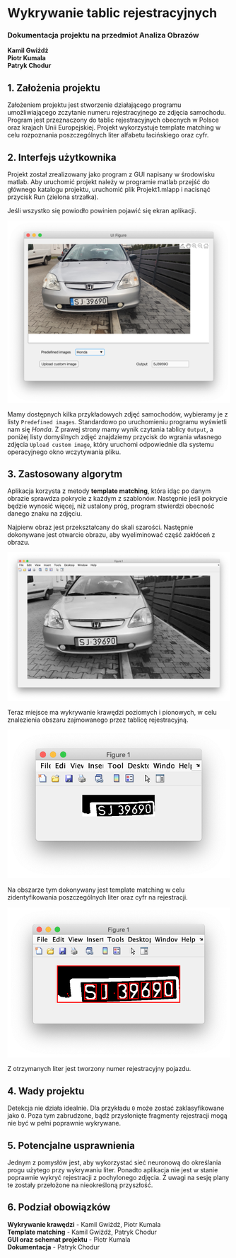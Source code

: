# Wykrywanie tablic rejestracyjnych #

### Dokumentacja projektu na przedmiot Analiza Obrazów ###

**Kamil Gwiżdż**  
**Piotr Kumala**  
**Patryk Chodur**

## 1. Założenia projektu ##

Założeniem projektu jest stworzenie działającego programu umożliwiającego
zczytanie numeru rejestracyjnego ze zdjęcia samochodu. Program jest
przeznaczony do tablic rejestracyjnych obecnych w Polsce oraz krajach
Unii Europejskiej. Projekt wykorzystuje template matching w celu rozpoznania
poszczególnych liter alfabetu łacińskiego oraz cyfr.

## 2. Interfejs użytkownika ##

Projekt został zrealizowany jako program z GUI napisany w środowisku matlab.
Aby uruchomić projekt należy w programie matlab przejść do głównego katalogu
projektu, uruchomić plik Projekt1.mlapp i nacisnąć przycisk Run (zielona
strzałka).

Jeśli wszystko się powiodło powinien pojawić się ekran aplikacji.

![Screen 1](photos/screen1.png)

Mamy dostępnych kilka przykładowych zdjęć samochodów, wybieramy je z listy
`Predefined images`. Standardowo po uruchomieniu programu wyświetli nam się
*Honda*. Z prawej strony mamy wynik czytania tablicy `Output`, a poniżej
listy domyślnych zdjęć znajdziemy przycisk do wgrania własnego zdjęcia
`Upload custom image`, który uruchomi odpowiednie dla systemu operacyjnego
okno wczytywania pliku.

## 3. Zastosowany algorytm ##

Aplikacja korzysta z metody **template matching**, która idąc po danym
obrazie sprawdza pokrycie z każdym z szablonów. Następnie jeśli pokrycie
będzie wynosić więcej, niż ustalony próg, program stwierdzi obecność danego
znaku na zdjęciu.

Najpierw obraz jest przekształcany do skali szarości. Następnie dokonywane
jest otwarcie obrazu, aby wyeliminować część zakłóceń z obrazu.

![Screen 2](photos/screen2.png)

Teraz miejsce ma wykrywanie krawędzi poziomych i pionowych, w celu
znalezienia obszaru zajmowanego przez tablicę rejestracyjną.

![Screen 3](photos/screen3.png)

Na obszarze tym dokonywany jest template matching w celu zidentyfikowania
poszczególnych liter oraz cyfr na rejestracji.

![Screen 4](photos/screen4.png)

Z otrzymanych liter jest tworzony numer rejestracyjny pojazdu.

## 4. Wady projektu ##

Detekcja nie działa idealnie. Dla przykładu `0` może zostać zaklasyfikowane
jako `O`. Poza tym zabrudzone, bądź przysłonięte fragmenty rejestracji mogą
nie być w pełni poprawnie wykrywane.

## 5. Potencjalne usprawnienia ##

Jednym z pomysłów jest, aby wykorzystać sieć neuronową do określania progu
użytego przy wykrywaniu liter. Ponadto aplikacja nie jest w stanie poprawnie
wykryć rejestracji z pochylonego zdjęcia. Z uwagi na sesję plany te zostały
przełożone na nieokreśloną przyszłość.

## 6. Podział obowiązków ##

**Wykrywanie krawędzi** - Kamil Gwiżdż, Piotr Kumala  
**Template matching** - Kamil Gwiżdż, Patryk Chodur  
**GUI oraz schemat projektu** - Piotr Kumala  
**Dokumentacja** - Patryk Chodur
